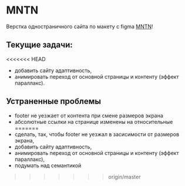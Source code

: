 # MNTN
Верстка одностраничного сайта по макету с figma [MNTN](https://www.figma.com/file/RObpoLwOvIcY3WSC3A691n/MNTN---Landing-Page-(Community) "ссылка на макет")!

## Текущие задачи:
<<<<<<< HEAD
- добавить сайту адаптивность,
- анимировать переход от основной страницы и контенту (эффект параллакс).

## Устраненные проблемы
- footer не уезжает от контента при смене размеров экрана
- абсолютные ссылки на странице изменены на относительные
=======
- сделать, так, чтобы footer не уезжал в заcисимости от размеров экрана,
- добавить сайту адаптивность,
- анимировать переход от основной страницы и контенту (эффект параллакс),
- подумать над семантикой 
>>>>>>> origin/master
